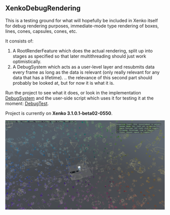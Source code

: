 XenkoDebugRendering
---------------------
This is a testing ground for what will hopefully be included in Xenko itself for debug rendering purposes, immediate-mode type rendering of boxes, lines, cones, capsules, cones, etc.

It consists of:
1. A RootRenderFeature which does the actual rendering, split up into stages as specified so that later multithreading should just work optimistically.
2. A DebugSystem which acts as a user-level layer and resubmits data every frame as long as the data is relevant (only really relevant for any data that has a lifetime). .. the relevance of this second part should probably be looked at, but for now it is what it is.

Run the project to see what it does, or look in the implementation [DebugSystem](DebugRendering/DebugSystem.cs) and the user-side script which uses it for testing it at the moment: [DebugTest](DebugRendering/DebugTest.cs).

Project is currently on **Xenko 3.1.0.1-beta02-0550**.

![currently](debug_rendering.png "a bunch of primitives in space")
